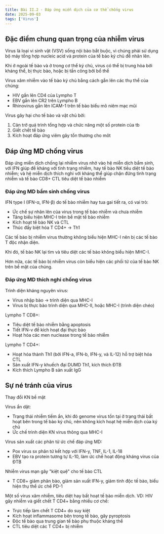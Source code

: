 ```yaml
---
title: Bài II.2 - Đáp ứng miễn dịch của cơ thể chống virus
date: 2025-09-03
tags: ['Virus']
---
```


## Đặc điểm chung quan trọng của nhiễm virus

Virus là loại vi sinh vật (VSV) sống nội bào bắt buộc, vì chúng phải sử dụng bộ máy tổng hợp nucleic acid và protein của tế bào ký chủ để nhân lên.

Khi ở ngoài tế bào và ở trong cơ thể ký chủ, virus có thể bị trung hòa bởi kháng thể, bị thực bào, hoặc bị tấn công bởi bổ thể

Virus xâm nhiễm vào tế bào ký chủ bằng cách gắn lên các thụ thể của chúng:
- HIV gắn lên CD4 của Lympho T
- EBV gắn lên CR2 trên Lympho B
- Rhinovirus gắn lên ICAM-1 trên tế bào biểu mô niêm mạc mũi

Virus gây hại cho tế bào và vật chủ bởi:
1. Cản trở quá trình tổng hợp và chức năng một số protein của tb
2. Giết chết tế bào
3. Kích hoạt đáp ứng viêm gây tổn thương cho môt

## Đáp ứng MD chống virus

Đáp ứng miễn dịch chống lại nhiễm virus nhờ vào hệ miễn dịch bẩm sinh, với IFN giúp đề kháng với tình trạng nhiễm, hay tế bào NK tiêu diệt tế bào nhiễm; và hệ miễn dịch thích nghi với kháng thể giúp chặn đứng tình trạng nhiễm và tế bào CD8+ CTL tiêu diệt tế bào nhiễm

### Đáp ứng MD bẩm sinh chống virus

IFN type I (IFN-α, IFN-β) do tế bào nhiễm hay tua gai tiết ra, có vai trò:
- Ức chế sự nhân lên của virus trong tế bào nhiễm và chưa nhiễm
- Tăng biểu hiện MHC-I trên bề mặt tế bào nhiễm
- Kích hoạt tế bào NK và CTL
- Thúc đẩy biệt hóa T CD4+ → Th1

Các tế bào bị nhiễm virus thường
không biểu hiện MHC-I nên bị các tế bào T độc nhận diện.

Khi đó, tế bào NK lại tìm và tiêu diệt
các tế bào không biểu hiện MHC-I.

Hơn nữa, các tế bào bị nhiễm virus còn biểu hiện các phối tử của tế bào NK trên bề mặt của chúng.

### Đáp ứng MD thích nghi chống virus

Trình diện kháng nguyên virus:

- Virus nhập bào → trình diện qua MHC-I
- Virus bị thực bào trình diện qua MHC-II, hoặc MHC-I (trình diện chéo)

Lympho T CD8+:
- Tiêu diệt tế bào nhiễm bằng apoptosis
- Tiết IFN-v để kích hoạt đại thực bào
- Hoạt hóa các men nuclease trong tế bào nhiễm

Lympho T CD4+:
- Hoạt hóa thành Th1 (bởi IFN-a, IFN-b, IFN-y, và IL-12) hỗ trợ biệt hóa CTL
- Sản xuất IFN-y khuếch đại DUMD Th1, kích thích ĐTB
- Kích thích Lympho B sản xuất IgG

## Sự né tránh của virus

Thay đổi KN bề mặt

Virus ẩn dật:

- Trạng thái nhiễm tiềm ẩn, khi đó genome virus tồn tại ở trạng thái bất hoạt bên trong tế bào ký chủ, nên không kích hoạt hệ miễn dịch của ký chủ
- Ức chế trình diện KN virus thông qua MHC-I

Virus sản xuất các phân tử ức chế đáp ứng MD:

- Pox virus sx phân tử kết hợp với IFN-y, TNF, IL-1, IL-18
- EBV tạo ra protein tương tự IL-10, làm ức chế hoạt động kháng virus của ĐTB

Nhiễm virus mạn gây "kiệt quệ" cho tế bào CTL
- T CD8+ giảm phân bào, giảm sản xuất IFN-y, giảm tính độc tế bào, biểu hiện thụ thể ức chế PD-1

Một số virus xâm nhiễm, tiêu diệt hay bất hoạt tế bào miễn dịch. VD: HIV gây nhiễm và giết chết T CD4+ bằng nhiều cơ chế:
- Trực tiếp làm chết T CD4+ do suy kiệt
- Kích hoạt inflammasome bên trong tế bào, gây pyroptosis
- Độc tế bào qua trung gian tế bào phụ thuộc kháng thể
- CTL tiêu diệt các T CD4+ bị nhiễm